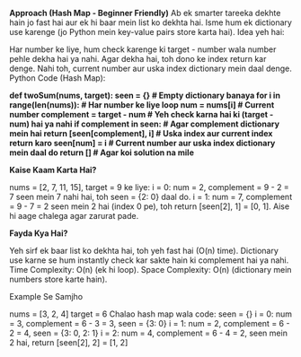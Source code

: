 **Approach (Hash Map - Beginner Friendly)**
Ab ek smarter tareeka dekhte hain jo fast hai aur ek hi baar mein list ko dekhta hai. Isme hum ek dictionary use karenge (jo Python mein key-value pairs store karta hai). Idea yeh hai:

Har number ke liye, hum check karenge ki target - number wala number pehle dekha hai ya nahi.
Agar dekha hai, toh dono ke index return kar denge.
Nahi toh, current number aur uska index dictionary mein daal denge.
Python Code (Hash Map):

**def twoSum(nums, target):
    seen = {}  # Empty dictionary banaya
    for i in range(len(nums)):  # Har number ke liye loop
        num = nums[i]  # Current number
        complement = target - num  # Yeh check karna hai ki (target - num) hai ya nahi
        if complement in seen:  # Agar complement dictionary mein hai
            return [seen[complement], i]  # Uska index aur current index return karo
        seen[num] = i  # Current number aur uska index dictionary mein daal do
    return []  # Agar koi solution na mile**

**Kaise Kaam Karta Hai?**

nums = [2, 7, 11, 15], target = 9 ke liye:
i = 0: num = 2, complement = 9 - 2 = 7
seen mein 7 nahi hai, toh seen = {2: 0} daal do.
i = 1: num = 7, complement = 9 - 7 = 2
seen mein 2 hai (index 0 pe), toh return [seen[2], 1] = [0, 1].
Aise hi aage chalega agar zarurat pade.

**Fayda Kya Hai?**

Yeh sirf ek baar list ko dekhta hai, toh yeh fast hai (O(n) time).
Dictionary use karne se hum instantly check kar sakte hain ki complement hai ya nahi.
Time Complexity: O(n) (ek hi loop).
Space Complexity: O(n) (dictionary mein numbers store karte hain).

Example Se Samjho

nums = [3, 2, 4]
target = 6
 Chalao hash map wala code:
 seen = {}
 i = 0: num = 3, complement = 6 - 3 = 3, seen = {3: 0}
 i = 1: num = 2, complement = 6 - 2 = 4, seen = {3: 0, 2: 1}
 i = 2: num = 4, complement = 6 - 4 = 2, seen mein 2 hai, return [seen[2], 2] = [1, 2]

